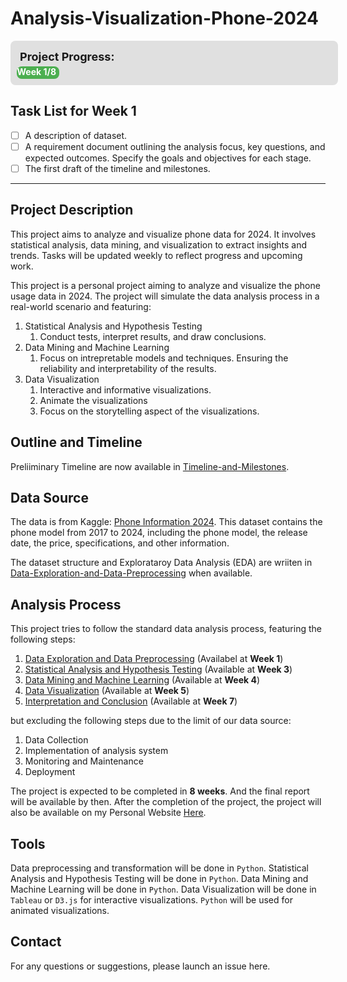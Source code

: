 # Analysis-Visualization-Phone-2024
<div style="background-color: #e0e0e0; border-radius: 8px; padding: 10px; width: 100%; max-width: 600px;">
  <div style="font-weight: bold; font-size: 18px; padding: 5px;">Project Progress:</div>
  <div style="height: 20px; background-color: #4caf50; width: 12.5%; border-radius: 8px; text-align: right; padding-right: 5px; color: white; font-weight: bold;">
    Week 1/8
  </div>
</div>

## Task List for Week 1
- [ ] A description of dataset.
- [ ] A requirement document outlining the analysis focus, key questions, and expected outcomes. Specify the goals and objectives for each stage.
- [ ] The first draft of the timeline and milestones.

---

## Project Description
This project aims to analyze and visualize phone data for 2024. It involves statistical analysis, data mining, and visualization to extract insights and trends. Tasks will be updated weekly to reflect progress and upcoming work.

This project is a personal project aiming to analyze and visualize the phone usage data in 2024. The project will simulate the data analysis process in a real-world scenario and featuring:
1. Statistical Analysis and Hypothesis Testing
   1. Conduct tests, interpret results, and draw conclusions.
2. Data Mining and Machine Learning
   1. Focus on intrepretable models and techniques. Ensuring the reliability and interpretability of the results.
3. Data Visualization
   1. Interactive and informative visualizations.
   2. Animate the visualizations
   3. Focus on the storytelling aspect of the visualizations.

## Outline and Timeline

Preliiminary Timeline are now available in [Timeline-and-Milestones](./Project-Timeline/Timeline-and-Milestones-Preliminary.md).

## Data Source

The data is from Kaggle: [Phone Information 2024](https://www.kaggle.com/datasets/willianoliveiragibin/phone-information-2024). This dataset contains the phone model from 2017 to 2024, including the phone model, the release date, the price, specifications, and other information.

The dataset structure and Explorataroy Data Analysis (EDA) are wriiten in [Data-Exploration-and-Data-Preprocessing](./Data-Exploration-and-Data-Preprocessing/Data-Exploration-and-Data-Preprocessing.md) when available.

## Analysis Process

This project tries to follow the standard data analysis process, featuring the following steps:
1. [Data Exploration and Data Preprocessing]() (Availabel at **Week 1**)
2. [Statistical Analysis and Hypothesis Testing]() (Available at **Week 3**)
3. [Data Mining and Machine Learning]() (Available at **Week 4**)
4. [Data Visualization]() (Available at **Week 5**)
5. [Interpretation and Conclusion]() (Available at **Week 7**)

but excluding the following steps due to the limit of our data source:
1. Data Collection
2. Implementation of analysis system
3. Monitoring and Maintenance
4. Deployment

The project is expected to be completed in **8 weeks**. And the final report will be available by then.
After the completion of the project, the project will also be available on my Personal Website [Here](https://www.example.com).

## Tools

Data preprocessing and transformation will be done in `Python`.
Statistical Analysis and Hypothesis Testing will be done in `Python`.
Data Mining and Machine Learning will be done in `Python`.
Data Visualization will be done in `Tableau` or `D3.js` for interactive visualizations. `Python` will be used for animated visualizations.

## Contact

For any questions or suggestions, please launch an issue here.
